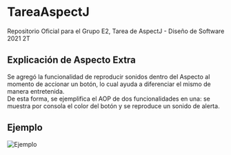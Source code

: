 # TareaAspectJ
Repositorio Oficial para el Grupo E2, Tarea de AspectJ - Diseño de Software 2021 2T

## Explicación de Aspecto Extra
Se agregó la funcionalidad de reproducir sonidos dentro del Aspecto al momento de accionar un botón, lo cual ayuda a diferenciar el mismo de manera entretenida.  
De esta forma, se ejemplifica el AOP de dos funcionalidades en una: se muestra por consola el color del botón y se reproduce un sonido de alerta.

## Ejemplo
![Ejemplo](https://ibb.co/jrLBwMz)
